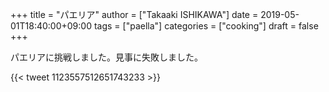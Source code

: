 +++
title = "パエリア"
author = ["Takaaki ISHIKAWA"]
date = 2019-05-01T18:40:00+09:00
tags = ["paella"]
categories = ["cooking"]
draft = false
+++

パエリアに挑戦しました。見事に失敗しました。

{{< tweet 1123557512651743233 >}}

